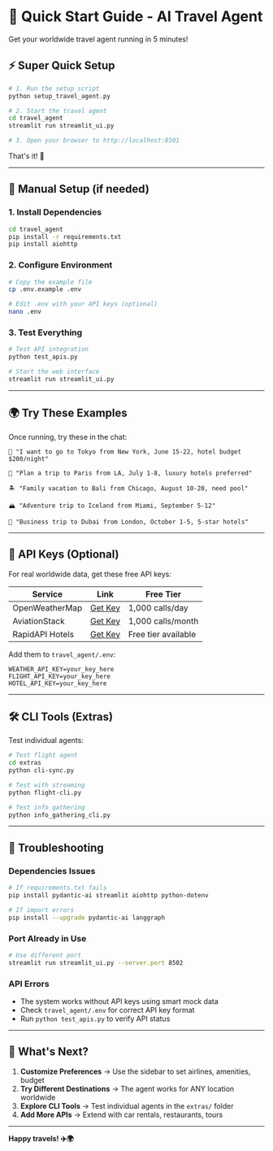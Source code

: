 # 🚀 Quick Start Guide - AI Travel Agent

Get your worldwide travel agent running in 5 minutes!

## ⚡ Super Quick Setup

```bash
# 1. Run the setup script
python setup_travel_agent.py

# 2. Start the travel agent
cd travel_agent
streamlit run streamlit_ui.py

# 3. Open your browser to http://localhost:8501
```

That's it! 🎉

---

## 🔧 Manual Setup (if needed)

### 1. Install Dependencies
```bash
cd travel_agent
pip install -r requirements.txt
pip install aiohttp
```

### 2. Configure Environment
```bash
# Copy the example file
cp .env.example .env

# Edit .env with your API keys (optional)
nano .env
```

### 3. Test Everything
```bash
# Test API integration
python test_apis.py

# Start the web interface
streamlit run streamlit_ui.py
```

---

## 🌍 Try These Examples

Once running, try these in the chat:

```
🗾 "I want to go to Tokyo from New York, June 15-22, hotel budget $200/night"

🗼 "Plan a trip to Paris from LA, July 1-8, luxury hotels preferred"

🏝️ "Family vacation to Bali from Chicago, August 10-20, need pool"

🏔️ "Adventure trip to Iceland from Miami, September 5-12"

🕌 "Business trip to Dubai from London, October 1-5, 5-star hotels"
```

---

## 🔑 API Keys (Optional)

For real worldwide data, get these free API keys:

| Service | Link | Free Tier |
|---------|------|-----------|
| OpenWeatherMap | [Get Key](https://openweathermap.org/api) | 1,000 calls/day |
| AviationStack | [Get Key](https://aviationstack.com/) | 1,000 calls/month |
| RapidAPI Hotels | [Get Key](https://rapidapi.com/apidojo/api/hotels4/) | Free tier available |

Add them to `travel_agent/.env`:
```env
WEATHER_API_KEY=your_key_here
FLIGHT_API_KEY=your_key_here  
HOTEL_API_KEY=your_key_here
```

---

## 🛠️ CLI Tools (Extras)

Test individual agents:

```bash
# Test flight agent
cd extras
python cli-sync.py

# Test with streaming
python flight-cli.py

# Test info gathering
python info_gathering_cli.py
```

---

## 🚨 Troubleshooting

### Dependencies Issues
```bash
# If requirements.txt fails
pip install pydantic-ai streamlit aiohttp python-dotenv

# If import errors
pip install --upgrade pydantic-ai langgraph
```

### Port Already in Use
```bash
# Use different port
streamlit run streamlit_ui.py --server.port 8502
```

### API Errors
- The system works without API keys using smart mock data
- Check `travel_agent/.env` for correct API key format
- Run `python test_apis.py` to verify API status

---

## 🎯 What's Next?

1. **Customize Preferences** → Use the sidebar to set airlines, amenities, budget
2. **Try Different Destinations** → The agent works for ANY location worldwide
3. **Explore CLI Tools** → Test individual agents in the `extras/` folder
4. **Add More APIs** → Extend with car rentals, restaurants, tours

---

**Happy travels! ✈️🌍**
